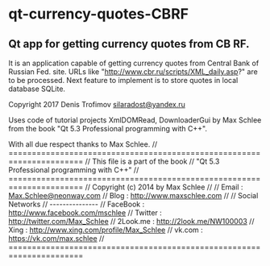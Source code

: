 # qt-currency-quotes-CBRF
## Qt app for getting currency quotes from CB RF.

It is an application capable of getting currency quotes from Central Bank of
Russian Fed. site. URLs like "http://www.cbr.ru/scripts/XML_daily.asp?" are to
be processed. Next feature to implement is to store quotes in local database
SQLite.

Copyright 2017 Denis Trofimov <silaradost@yandex.ru>

Uses code of tutorial projects XmlDOMRead, DownloaderGui by Max Schlee from the
book "Qt 5.3 Professional programming with C++".

With all due respect thanks to Max Schlee.
// ======================================================================
//                   This file is a part of the book
//             "Qt 5.3 Professional programming with C++"
// ======================================================================
//  Copyright (c) 2014 by Max Schlee
//
//  Email : Max.Schlee@neonway.com
//  Blog  : http://www.maxschlee.com
//
//  Social Networks
//  ---------------
//  FaceBook : http://www.facebook.com/mschlee
//  Twitter  : http://twitter.com/Max_Schlee
//  2Look.me : http://2look.me/NW100003
//  Xing     : http://www.xing.com/profile/Max_Schlee
//  vk.com   : https://vk.com/max.schlee
// ======================================================================

